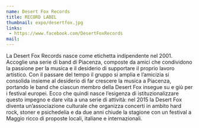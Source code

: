 ```yaml
---
name: Desert Fox Records
title: RECORD LABEL
thumbnail: expo/desertfox.jpg
links:
 - https://www.facebook.com/DesertFoxRecords
mail:
---
```


La Desert Fox Records nasce come etichetta indipendente nel 2001. Accoglie una serie di band di Piacenza, composte da amici che condividono la passione per la musica e il desiderio di supportare il proprio lavoro artistico. Con il passare del tempo il gruppo si amplia e l’amicizia si consolida insieme al desiderio di far crescere la musica a Piacenza, portando le band che ciascun membro della Desert Fox insegue su e giù per i festival europei. Ecco che quindi nasce l’esigenza di istituzionalizzare questo impegno e dare vita a una serie di attività: nel 2015 la Desert Fox diventa un’associazione culturale che organizza concerti in ambito hard rock, stoner e psichedelia e da due anni chiude la stagione con un festival a Maggio ricco di proposte locali, italiane e internazionali.
